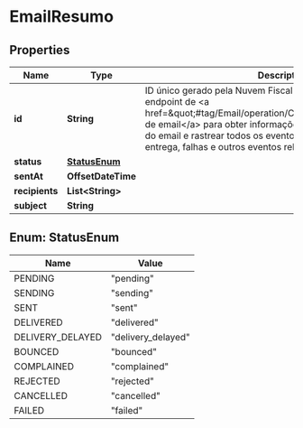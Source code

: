 

# EmailResumo


## Properties

| Name | Type | Description | Notes |
|------------ | ------------- | ------------- | -------------|
|**id** | **String** | ID único gerado pela Nuvem Fiscal para este email.    Utilize-o no endpoint de &lt;a href&#x3D;\&quot;#tag/Email/operation/ConsultarEmail\&quot;&gt;consulta de email&lt;/a&gt;  para obter informações detalhadas sobre o envio do email e  rastrear todos os eventos relacionados, como envio, entrega, falhas e outros  eventos relevantes. |  |
|**status** | [**StatusEnum**](#StatusEnum) |  |  [optional] |
|**sentAt** | **OffsetDateTime** |  |  [optional] |
|**recipients** | **List&lt;String&gt;** |  |  [optional] |
|**subject** | **String** |  |  [optional] |



## Enum: StatusEnum

| Name | Value |
|---- | -----|
| PENDING | &quot;pending&quot; |
| SENDING | &quot;sending&quot; |
| SENT | &quot;sent&quot; |
| DELIVERED | &quot;delivered&quot; |
| DELIVERY_DELAYED | &quot;delivery_delayed&quot; |
| BOUNCED | &quot;bounced&quot; |
| COMPLAINED | &quot;complained&quot; |
| REJECTED | &quot;rejected&quot; |
| CANCELLED | &quot;cancelled&quot; |
| FAILED | &quot;failed&quot; |



